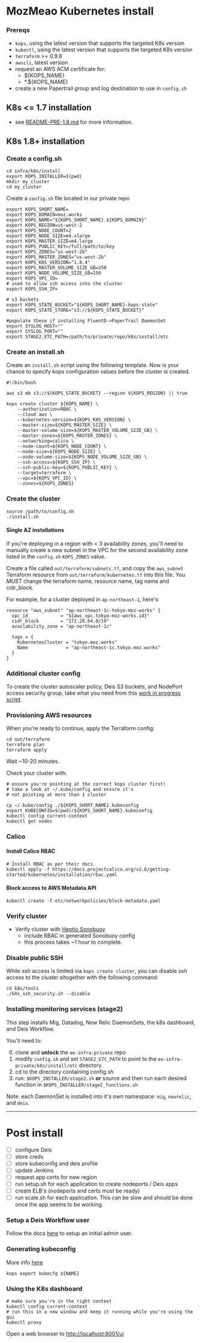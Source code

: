 # MozMeao Kubernetes install

### Prereqs

- `kops`, using the latest version that supports the targeted K8s version
- `kubectl`, using the latest version that supports the targeted K8s version
- `terraform` >= 0.9.8
- `awscli`, latest version
- request an AWS ACM certificate for:
    - ${KOPS_NAME}
    - *.${KOPS_NAME}
- create a new Papertrail group and log destination to use in `config.sh`

## K8s <= 1.7 installation

- see [README-PRE-1.8.md](README-PRE-1.8.md) for more information.

## K8s 1.8+ installation

### Create a config.sh

```
cd infra/k8s/install
export KOPS_INSTALLER=$(pwd)
mkdir my_cluster
cd my_cluster
```

Create a `config.sh` file located in our private repo

```
export KOPS_SHORT_NAME=
export KOPS_DOMAIN=moz.works
export KOPS_NAME="${KOPS_SHORT_NAME}.${KOPS_DOMAIN}"
export KOPS_REGION=us-west-2
export KOPS_NODE_COUNT=2
export KOPS_NODE_SIZE=m4.xlarge
export KOPS_MASTER_SIZE=m4.large
export KOPS_PUBLIC_KEY=/full/path/to/key
export KOPS_ZONES="us-west-2b"
export KOPS_MASTER_ZONES="us-west-2b"
export KOPS_K8S_VERSION="1.8.4"
export KOPS_MASTER_VOLUME_SIZE_GB=250
export KOPS_NODE_VOLUME_SIZE_GB=250
export KOPS_VPC_ID=
# used to allow ssh access into the cluster
export KOPS_SSH_IP=

# s3 buckets
export KOPS_STATE_BUCKET="${KOPS_SHORT_NAME}-kops-state"
export KOPS_STATE_STORE="s3://${KOPS_STATE_BUCKET}"

#populate these if installing FluentD->PaperTrail DaemonSet
export SYSLOG_HOST=""
export SYSLOG_PORT=""
export STAGE2_ETC_PATH=/path/to/private/repo/k8s/install/etc
```


### Create an install.sh

Create an `install.sh` script using the following template. Now is your chance to specify kops configuration values before the cluster is created.

```
#!/bin/bash

aws s3 mb s3://${KOPS_STATE_BUCKET} --region ${KOPS_REGION} || true

kops create cluster ${KOPS_NAME} \
    --authorization=RBAC \
    --cloud aws \
    --kubernetes-version=${KOPS_K8S_VERSION} \
    --master-size=${KOPS_MASTER_SIZE} \
    --master-volume-size=${KOPS_MASTER_VOLUME_SIZE_GB} \
    --master-zones=${KOPS_MASTER_ZONES} \
    --networking=calico \
    --node-count=${KOPS_NODE_COUNT} \
    --node-size=${KOPS_NODE_SIZE} \
    --node-volume-size=${KOPS_NODE_VOLUME_SIZE_GB} \
    --ssh-access=${KOPS_SSH_IP} \
    --ssh-public-key=${KOPS_PUBLIC_KEY} \
    --target=terraform \
    --vpc=${KOPS_VPC_ID} \
    --zones=${KOPS_ZONES}
```

### Create the cluster

```
source /path/to/config.sh
./install.sh
```

#### Single AZ installations

If you're deploying in a region with < 3 availability zones, you'll need to manually create a new subnet in the VPC for the second availability zone listed in the `config.sh` `KOPS_ZONES` value.

Create a file called `out/terraform/subnets.tf`, and copy the `aws_subnet` Terraform resource from `out/terraform/kubernetes.tf` into this file. You *MUST* change the terraform name, resource name, tag name and cidr_block.

For example, for a cluster deployed in `ap-northeast-1`, here's

```
resource "aws_subnet" "ap-northeast-1c-tokyo-moz-works" {
  vpc_id            = "${aws_vpc.tokyo-moz-works.id}"
  cidr_block        = "172.20.64.0/19"
  availability_zone = "ap-northeast-1c"

  tags = {
    KubernetesCluster = "tokyo.moz.works"
    Name              = "ap-northeast-1c.tokyo.moz.works"
  }
}

```


### Additional cluster config

To create the cluster autoscaler policy, Deis S3 buckets, and NodePort access security group, take what you need from this [work in progress script](https://github.com/mozmeao/ee-infra-private/blob/master/k8s/clusters/oregon-b/install2.sh
). 

### Provisioning AWS resources

When you're ready to continue, apply the Terraform config:

```
cd out/terraform
terraform plan
terraform apply
```

Wait ~10-20 minutes.

Check your cluster with:

```
# ensure you're pointing at the correct kops cluster first!
# take a look at ~/.kube/config and ensure it's
# not pointing at more than 1 cluster

cp ~/.kube/config ./${KOPS_SHORT_NAME}.kubeconfig
export KUBECONFIG=$(pwd)/${KOPS_SHORT_NAME}.kubeconfig
kubectl config current-context
kubectl get nodes
```

### Calico

#### Install Calico RBAC

```
# Install RBAC as per their docs
kubectl apply -f https://docs.projectcalico.org/v2.6/getting-started/kubernetes/installation/rbac.yaml
```

#### Block access to AWS Metadata API

```
kubectl create -f etc/networkpolicies/block-metadata.yaml
```

### Verify cluster

- Verify cluster with [Heptio Sonobuoy](https://scanner.heptio.com/)
  - include RBAC in generated Sonobuoy config
  - this process takes ~1 hour to complete.

### Disable public SSH

While ssh access is limited via `kops create cluster`, you can disable ssh access to the cluster altogether with the following command:

```
cd k8s/tools
./k8s_ssh_security.sh --disable
```


### Installing monitoring services (stage2)

This step installs Mig, Datadog, New Relic DaemonSets, the k8s dashboard, and Deis Workflow.

You'll need to:

0. clone and **unlock** the `ee-infra-private` repo
1. modify `config.sh` and set `STAGE2_ETC_PATH` to point to the `ee-infra-private/k8s/install/etc` directory.
2. cd to the directory containing config.sh
3. run: `$KOPS_INSTALLER/stage2.sh` ***or*** source and then run each desired function in `$KOPS_INSTALLER/stage2_functions.sh`

Note: each DaemonSet is installed into it's own namespace: `mig`, `newrelic`, and `deis`.

---
# Post install

- [ ] configure Deis
- [ ] store creds
- [ ] store kubeconfig and deis profile
- [ ] update Jenkins
- [ ] request app certs for new region
- [ ] run setup.sh for each application to create nodeports / Deis apps
- [ ] create ELB's (nodeports and certs must be ready)
- [ ] run scale.sh for each application. This can be slow and should be done
once the app seems to be working.

### Setup a Deis Workflow user

Follow the docs [here](https://deis.com/docs/workflow/quickstart/deploy-an-app/) to setup an initial admin user.

### Generating kubeconfig

More info [here](https://github.com/kubernetes/kops/blob/master/docs/tips.md)

```
kops export kubecfg ${NAME}
```

### Using the K8s dashboard

```
# make sure you're in the right context
kubectl config current-context
# run this in a new window and keep it running while you're using the gui
kubectl proxy
```

Open a web browser to [http://localhost:8001/ui](http://localhost:8001/ui)


